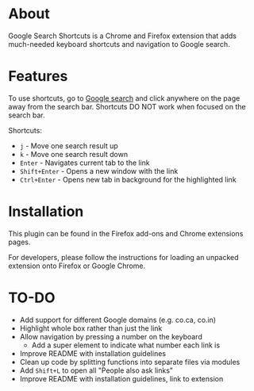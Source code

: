 # About

Google Search Shortcuts is a Chrome and Firefox extension that adds much-needed
keyboard shortcuts and navigation to Google search.

# Features

To use shortcuts, go to [Google search](https://www.google.com/) and click
anywhere on the page away from the search bar. Shortcuts DO NOT work when
focused on the search bar.

Shortcuts:
- `j` - Move one search result up
- `k` - Move one search result down
- `Enter` - Navigates current tab to the link
- `Shift+Enter` - Opens a new window with the link
- `Ctrl+Enter` - Opens new tab in background for the highlighted link

# Installation

This plugin can be found in the Firefox add-ons and Chrome extensions pages.

For developers, please follow the instructions for loading an unpacked extension
onto Firefox or Google Chrome.

# TO-DO

- Add support for different Google domains (e.g. co.ca, co.in)
- Highlight whole box rather than just the link
- Allow navigation by pressing a number on the keyboard
  - Add a super element to indicate what number each link is
- Improve README with installation guidelines
- Clean up code by splitting functions into separate files via modules
- Add `Shift+L` to open all "People also ask links"
- Improve README with installation guidelines, link to extension

